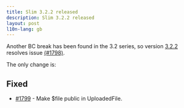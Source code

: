 ```yaml
---
title: Slim 3.2.2 released
description: Slim 3.2.2 released
layout: post
l10n-lang: gb
---
```


Another BC break has been found in the 3.2 series, so version [3.2.2](https://github.com/slimphp/Slim/releases/tag/3.2.2) resolves issue [(#1798)](https://github.com/slimphp/Slim/issues/1798).

The only change is:

## Fixed

* [#1799](https://github.com/slimphp/Slim/pull/1799) - Make $file public in UploadedFile.


